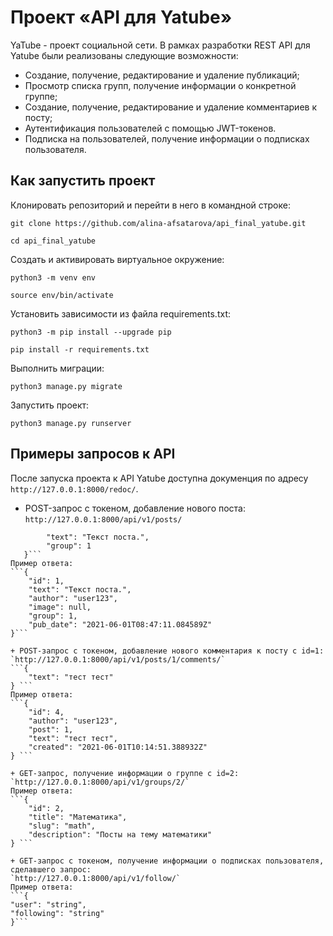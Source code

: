 # Проект «API для Yatube»
YaTube - проект социальной сети. В рамках разработки REST API для Yatube были реализованы следующие возможности:
+ Создание, получение, редактирование и удаление публикаций;
+ Просмотр списка групп, получение информации о конкретной группе;
+ Создание, получение, редактирование и удаление комментариев к посту;
+ Аутентификация пользователей с помощью JWT-токенов.
+ Подписка на пользователей, получение информации о подписках пользователя.

## Как запустить проект
Клонировать репозиторий и перейти в него в командной строке:
```
git clone https://github.com/alina-afsatarova/api_final_yatube.git
```
```
cd api_final_yatube
```
Cоздать и активировать виртуальное окружение:
```
python3 -m venv env
```
```
source env/bin/activate
```
Установить зависимости из файла requirements.txt:
```
python3 -m pip install --upgrade pip
```
```
pip install -r requirements.txt
```
Выполнить миграции:
```
python3 manage.py migrate
```
Запустить проект:
```
python3 manage.py runserver
```

## Примеры запросов к API
После запуска проекта к API Yatube доступна докуменция по адресу `http://127.0.0.1:8000/redoc/`.

+ POST-запрос с токеном, добавление нового поста:
`http://127.0.0.1:8000/api/v1/posts/`
```{
        "text": "Текст поста.",
        "group": 1
   }```
Пример ответа:
```{
    "id": 1,
    "text": "Текст поста.",
    "author": "user123",
    "image": null,
    "group": 1,
    "pub_date": "2021-06-01T08:47:11.084589Z"
}```

+ POST-запрос с токеном, добавление нового комментария к посту с id=1:
`http://127.0.0.1:8000/api/v1/posts/1/comments/`
```{
    "text": "тест тест"
} ```
Пример ответа:
```{
    "id": 4,
    "author": "user123",
    "post": 1,
    "text": "тест тест",
    "created": "2021-06-01T10:14:51.388932Z"
} ```

+ GET-запроc, получение информации о группе с id=2:
`http://127.0.0.1:8000/api/v1/groups/2/`
Пример ответа:
```{
    "id": 2,
    "title": "Математика",
    "slug": "math",
    "description": "Посты на тему математики"
} ```

+ GET-запроc с токеном, получение информации о подписках пользователя, сделавшего запрос:
`http://127.0.0.1:8000/api/v1/follow/`
Пример ответа:
```{
"user": "string",
"following": "string"
}```
